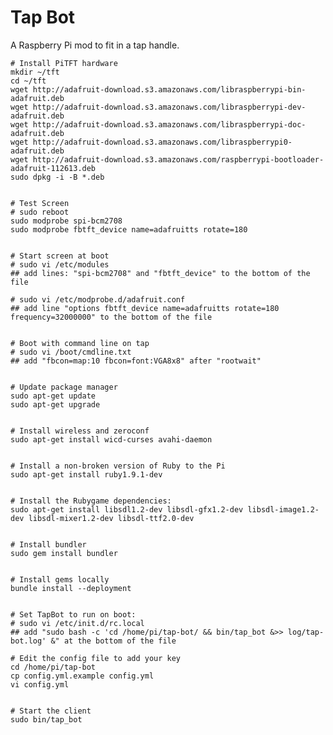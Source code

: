 Tap Bot
=======

A Raspberry Pi mod to fit in a tap handle.

    # Install PiTFT hardware
    mkdir ~/tft
    cd ~/tft
    wget http://adafruit-download.s3.amazonaws.com/libraspberrypi-bin-adafruit.deb
    wget http://adafruit-download.s3.amazonaws.com/libraspberrypi-dev-adafruit.deb
    wget http://adafruit-download.s3.amazonaws.com/libraspberrypi-doc-adafruit.deb
    wget http://adafruit-download.s3.amazonaws.com/libraspberrypi0-adafruit.deb
    wget http://adafruit-download.s3.amazonaws.com/raspberrypi-bootloader-adafruit-112613.deb
    sudo dpkg -i -B *.deb


    # Test Screen
    # sudo reboot
    sudo modprobe spi-bcm2708
    sudo modprobe fbtft_device name=adafruitts rotate=180


    # Start screen at boot
    # sudo vi /etc/modules
    ## add lines: "spi-bcm2708" and "fbtft_device" to the bottom of the file

    # sudo vi /etc/modprobe.d/adafruit.conf
    ## add line "options fbtft_device name=adafruitts rotate=180 frequency=32000000" to the bottom of the file


    # Boot with command line on tap
    # sudo vi /boot/cmdline.txt
    ## add "fbcon=map:10 fbcon=font:VGA8x8" after "rootwait"


    # Update package manager
    sudo apt-get update
    sudo apt-get upgrade


    # Install wireless and zeroconf
    sudo apt-get install wicd-curses avahi-daemon


    # Install a non-broken version of Ruby to the Pi
    sudo apt-get install ruby1.9.1-dev


    # Install the Rubygame dependencies:
    sudo apt-get install libsdl1.2-dev libsdl-gfx1.2-dev libsdl-image1.2-dev libsdl-mixer1.2-dev libsdl-ttf2.0-dev


    # Install bundler
    sudo gem install bundler


    # Install gems locally
    bundle install --deployment


    # Set TapBot to run on boot:
    # sudo vi /etc/init.d/rc.local
    ## add "sudo bash -c 'cd /home/pi/tap-bot/ && bin/tap_bot &>> log/tap-bot.log' &" at the bottom of the file

    # Edit the config file to add your key
    cd /home/pi/tap-bot
    cp config.yml.example config.yml
    vi config.yml


    # Start the client
    sudo bin/tap_bot

